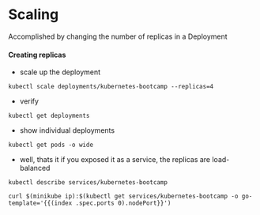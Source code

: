 # Scaling
Accomplished by changing the number of replicas in a Deployment

#### Creating replicas
- scale up the deployment
```
kubectl scale deployments/kubernetes-bootcamp --replicas=4
```
- verify
```
kubectl get deployments
```
- show individual deployments
```
kubectl get pods -o wide
```
- well, thats it if you exposed it as a service, the replicas are load-balanced
```
kubectl describe services/kubernetes-bootcamp

curl $(minikube ip):$(kubectl get services/kubernetes-bootcamp -o go-template='{{(index .spec.ports 0).nodePort}}')
```
